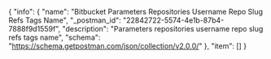 {
  "info": {
    "name": "Bitbucket Parameters Repositories Username Repo Slug Refs Tags Name",
    "_postman_id": "22842722-5574-4e1b-87b4-7888f9d1559f",
    "description": "Parameters repositories username repo slug refs tags name",
    "schema": "https://schema.getpostman.com/json/collection/v2.0.0/"
  },
  "item": []
}